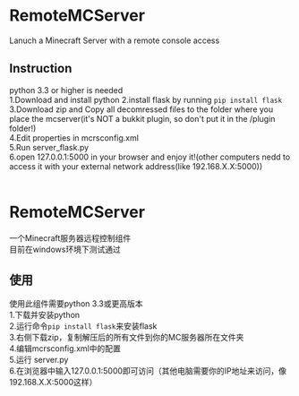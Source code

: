 RemoteMCServer
==============
Lanuch a Minecraft Server with a remote console access<br />

Instruction
--------------
python 3.3 or higher is needed<br />
1.Download and install python
2.install flask by running `pip install flask`<br />
3.Download zip and Copy all decomressed files to the folder where you place the mcserver(it's NOT a bukkit plugin, so don't put it in the /plugin folder!)<br />
4.Edit properties in mcrsconfig.xml<br />
5.Run server_flask.py<br />
6.open 127.0.0.1:5000 in your browser and enjoy it!(other computers nedd to access it with your external network address(like 192.168.X.X:5000))<br />
<br />

RemoteMCServer
==============
一个Minecraft服务器远程控制组件<br />
目前在windows环境下测试通过<br />

使用
--------------
使用此组件需要python 3.3或更高版本<br />
1.下载并安装python<br />
2.运行命令`pip install flask`来安装flask<br />
3.右侧下载zip，复制解压后的所有文件到你的MC服务器所在文件夹<br />
4.编辑mcrsconfig.xml中的配置<br />
5.运行 server.py<br />
6.在浏览器中输入127.0.0.1:5000即可访问（其他电脑需要你的IP地址来访问，像192.168.X.X:5000这样）<br />
<br />